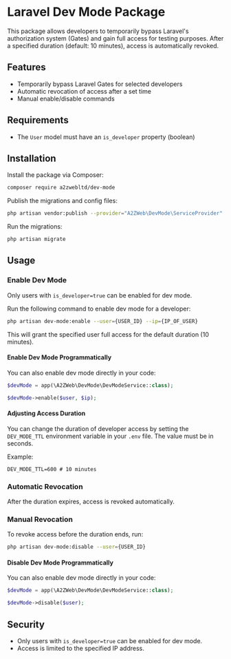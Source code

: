 # Laravel Dev Mode Package

This package allows developers to temporarily bypass Laravel's authorization system (Gates) and gain full access for testing purposes. After a specified duration (default: 10 minutes), access is automatically revoked.

## Features
- Temporarily bypass Laravel Gates for selected developers
- Automatic revocation of access after a set time
- Manual enable/disable commands

## Requirements
- The `User` model must have an `is_developer` property (boolean)

## Installation

Install the package via Composer:

```bash
composer require a2zwebltd/dev-mode
```

Publish the migrations and config files:

```bash
php artisan vendor:publish --provider="A2ZWeb\DevMode\ServiceProvider"
```

Run the migrations:

```bash
php artisan migrate
```

## Usage

### Enable Dev Mode
Only users with `is_developer=true` can be enabled for dev mode.

Run the following command to enable dev mode for a developer:

```bash
php artisan dev-mode:enable --user={USER_ID} --ip={IP_OF_USER}
```


This will grant the specified user full access for the default duration (10 minutes).


#### Enable Dev Mode Programmatically
You can also enable dev mode directly in your code:

```php
$devMode = app(\A2ZWeb\DevMode\DevModeService::class);

$devMode->enable($user, $ip);
```

#### Adjusting Access Duration
You can change the duration of developer access by setting the `DEV_MODE_TTL` environment variable in your `.env` file. The value must be in seconds.

Example:
```env
DEV_MODE_TTL=600 # 10 minutes
```

### Automatic Revocation
After the duration expires, access is revoked automatically.

### Manual Revocation
To revoke access before the duration ends, run:

```bash
php artisan dev-mode:disable --user={USER_ID}
```

#### Disable Dev Mode Programmatically
You can also enable dev mode directly in your code:

```php
$devMode = app(\A2ZWeb\DevMode\DevModeService::class);

$devMode->disable($user);
```

## Security
- Only users with `is_developer=true` can be enabled for dev mode.
- Access is limited to the specified IP address.
